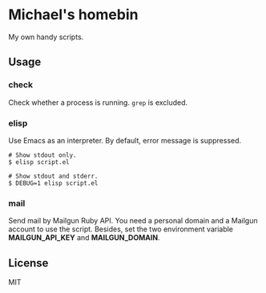 # Michael's homebin

My own handy scripts.

## Usage

### check

Check whether a process is running.  `grep` is excluded.

### elisp

Use Emacs as an interpreter.  By default, error message is suppressed.

```
# Show stdout only.
$ elisp script.el

# Show stdout and stderr.
$ DEBUG=1 elisp script.el
```

### mail

Send mail by Mailgun Ruby API.  You need a personal domain and a Mailgun account to use the script.  Besides, set the two environment variable **MAILGUN_API_KEY** and **MAILGUN_DOMAIN**.

## License

MIT
